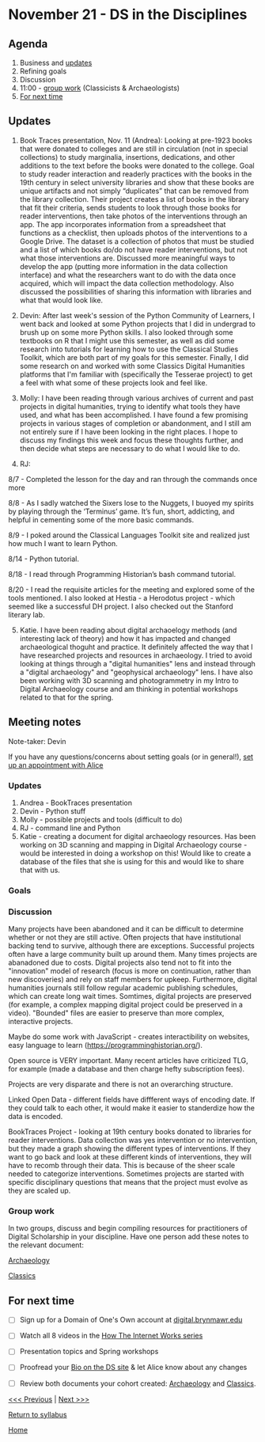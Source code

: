 # November 21 - DS in the Disciplines

## Agenda
1. Business and [updates](#updates)
2. Refining goals
3. Discussion
4. 11:00 - [group work](#group-work) (Classicists & Archaeologists)
5. [For next time](#for-next-time)

## Updates
1. Book Traces presentation, Nov. 11 (Andrea):
  Looking at pre-1923 books that were donated to colleges and are still in circulation (not in special collections) to study marginalia, insertions, dedications, and other additions to the text before the books were donated to the college.  Goal to study reader interaction and readerly practices with the books in the 19th century in select university libraries and show that these books are unique artifacts and not simply “duplicates” that can be removed from the library collection.  Their project creates a list of books in the library that fit their criteria, sends students to look through those books for reader interventions, then take photos of the interventions through an app.  The app incorporates information from a spreadsheet that functions as a checklist, then uploads photos of the interventions to a Google Drive.  The dataset is a collection of photos that must be studied and a list of which books do/do not have reader interventions, but not what those interventions are.  Discussed more meaningful ways to develop the app (putting more information in the data collection interface) and what the researchers want to do with the data once acquired, which will impact the data collection methodology.  Also discussed the possibilities of sharing this information with libraries and what that would look like.

2. Devin: After last week's session of the Python Community of Learners, I went back and looked at some Python projects that I did in undergrad to brush up on some more Python skills. I also looked through some textbooks on R that I might use this semester, as well as did some research into tutorials for learning how to use the Classical Studies Toolkit, which are both part of my goals for this semester. Finally, I did some research on and worked with some Classics Digital Humanities platforms that I'm familiar with (specifically the Tesserae project) to get a feel with what some of these projects look and feel like.

3. Molly: I have been reading through various archives of current and past projects in digital humanities, trying to identify what tools they have used, and what has been accomplished. I have found a few promising projects in various stages of completion or abandonment, and I still am not entirely sure if I have been looking in the right places. I hope to discuss my findings this week and focus these thoughts further, and then decide what steps are necessary to do what I would like to do.

4. RJ:

8/7 - Completed the lesson for the day and ran through the commands once more

8/8 - As I sadly watched the Sixers lose to the Nuggets, I buoyed my spirits by playing through the ‘Terminus’ game. It’s fun, short, addicting, and helpful in cementing some of the more basic commands.

8/9 - I poked around the Classical Languages Toolkit site and realized just how much I want to learn Python.

8/14 - Python tutorial.

8/18 - I read through Programming Historian’s bash command tutorial.

8/20 - I read the requisite articles for the meeting and explored some of the tools mentioned. I also looked at Hestia - a Herodotus project - which seemed like a successful DH project. I also checked out the Stanford literary lab.

5. Katie. I have been reading about digital archaoelogy methods (and interesting lack of theory) and how it has impacted and changed archaeological thoguht and practice. It definitely affected the way that I have researched projects and resources in archaeology. I tried to avoid looking at things through a "digital humanities" lens and instead through a "digital archaeology" and "geophysical archaeology" lens. I have also been working with 3D scanning and photogrammetry in my Intro to Digital Archaeology course and am thinking in potential workshops related to that for the spring.


## Meeting notes

Note-taker: Devin

If you have any questions/concerns about setting goals (or in general!), [set up an appointment with Alice](calendly.com/amcgrath1)

### Updates

1. Andrea - BookTraces presentation
2. Devin - Python stuff
3. Molly - possible projects and tools (difficult to do)
4. RJ - command line and Python
5. Katie - creating a document for digital archaeology resources. Has been working on 3D scanning and mapping in Digital Archaeology course - would be interested in doing a workshop on this! Would like to create a database of the files that she is using for this and would like to share that with us.


### Goals


### Discussion

Many projects have been abandoned and it can be difficult to determine whether or not they are still active. Often projects that have institutional backing tend to survive, although there are exceptions. Successful projects often have a large community built up around them. Many times projects are abanadoned due to costs. Digital projects also tend not to fit into the "innovation" model of research (focus is more on continuation, rather than new discoveries) and rely on staff members for upkeep. Furthermore, digital humanities journals still follow regular academic publishing schedules, which can create long wait times. Somtimes, digital projects are preserved (for example, a complex mapping digital project could be preserved in a video). "Bounded" files are easier to preserve than more complex, interactive projects.  

Maybe do some work with JavaScript - creates interactibility on websites, easy language to learn (https://programminghistorian.org/).

Open source is VERY important. Many recent articles have criticized TLG, for example (made a database and then charge hefty subscription fees).

Projects are very disparate and there is not an overarching structure.

Linked Open Data - different fields have diffferent ways of encoding date. If they could talk to each other, it would make it easier to standerdize how the data is encoded.


BookTraces Project - looking at 19th century books donated to libraries for reader interventions. Data collection was yes intervention or no intervention, but they made a graph showing the different types of interventions. If they want to go back and look at these different kinds of interventions, they will have to recomb through their data. This is because of the sheer scale needed to categorize interventions. Sometimes projects are started with specific disciplinary questions that means that the project must evolve as they are scaled up.



### Group work
In two groups, discuss and begin compiling resources for practitioners of Digital Scholarship in your discipline. Have one person add these notes to the relevant document:

[Archaeology](/resources/archaeology.md)

[Classics](/resources/classics.md)



## For next time
- [ ] Sign up for a Domain of One's Own account at [digital.brynmawr.edu](https://digital.brynmawr.edu/)
- [ ] Watch all 8 videos in the [How The Internet Works series](https://www.youtube.com/playlist?list=PLzdnOPI1iJNfMRZm5DDxco3UdsFegvuB7)
- [ ] Presentation topics and Spring workshops
- [ ] Proofread your [Bio on the DS site](http://digitalscholarship.blogs.brynmawr.edu/people/) & let Alice know about any changes
- [ ] Review both documents your cohort created: [Archaeology](/resources/archaeology.md) and [Classics](/resources/classics.md).




[<<< Previous](/sessions/11-7-command.md) | [Next >>>](/sessions/12-5-html.md)

[Return to syllabus](/syllabus.md)

[Home](/README.md)
